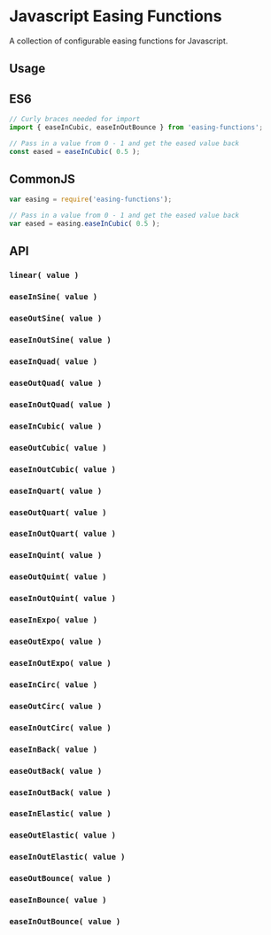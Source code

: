 # Javascript Easing Functions

A collection of configurable easing functions for Javascript.

## Usage

## ES6

```js
// Curly braces needed for import
import { easeInCubic, easeInOutBounce } from 'easing-functions';

// Pass in a value from 0 - 1 and get the eased value back
const eased = easeInCubic( 0.5 );
```

## CommonJS

```js
var easing = require('easing-functions');

// Pass in a value from 0 - 1 and get the eased value back
var eased = easing.easeInCubic( 0.5 );
```

## API

### `linear( value )`

### `easeInSine( value )`

### `easeOutSine( value )`

### `easeInOutSine( value )`

### `easeInQuad( value )`

### `easeOutQuad( value )`

### `easeInOutQuad( value )`

### `easeInCubic( value )`

### `easeOutCubic( value )`

### `easeInOutCubic( value )`

### `easeInQuart( value )`

### `easeOutQuart( value )`

### `easeInOutQuart( value )`

### `easeInQuint( value )`

### `easeOutQuint( value )`

### `easeInOutQuint( value )`

### `easeInExpo( value )`

### `easeOutExpo( value )`

### `easeInOutExpo( value )`

### `easeInCirc( value )`

### `easeOutCirc( value )`

### `easeInOutCirc( value )`

### `easeInBack( value )`

### `easeOutBack( value )`

### `easeInOutBack( value )`

### `easeInElastic( value )`

### `easeOutElastic( value )`

### `easeInOutElastic( value )`

### `easeOutBounce( value )`

### `easeInBounce( value )`

### `easeInOutBounce( value )`
